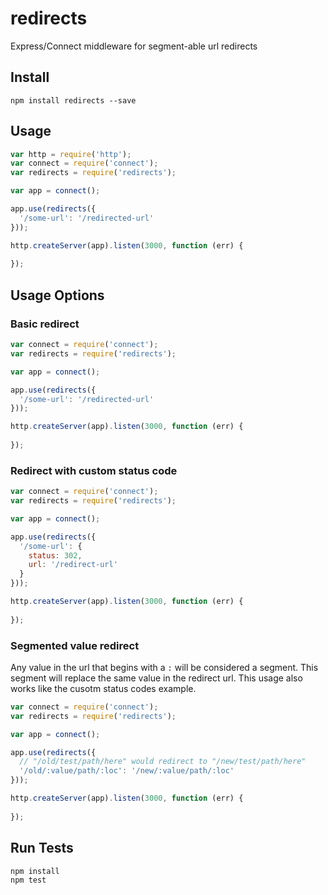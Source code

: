 # redirects

Express/Connect middleware for segment-able url redirects

## Install

```
npm install redirects --save
```

## Usage

```js
var http = require('http');
var connect = require('connect');
var redirects = require('redirects');

var app = connect();

app.use(redirects({
  '/some-url': '/redirected-url'  
}));

http.createServer(app).listen(3000, function (err) {
  
});
```

## Usage Options

### Basic redirect

```js
var connect = require('connect');
var redirects = require('redirects');

var app = connect();

app.use(redirects({
  '/some-url': '/redirected-url'  
}));

http.createServer(app).listen(3000, function (err) {
  
});
```

### Redirect with custom status code

```js
var connect = require('connect');
var redirects = require('redirects');

var app = connect();

app.use(redirects({
  '/some-url': {
    status: 302,
    url: '/redirect-url'
  }
}));

http.createServer(app).listen(3000, function (err) {
  
});
```

### Segmented value redirect

Any value in the url that begins with a `:` will be considered a segment. This segment will replace the same value in the redirect url. This usage also works like the cusotm status codes example.

```js
var connect = require('connect');
var redirects = require('redirects');

var app = connect();

app.use(redirects({
  // "/old/test/path/here" would redirect to "/new/test/path/here"
  '/old/:value/path/:loc': '/new/:value/path/:loc'
}));

http.createServer(app).listen(3000, function (err) {
  
});
```

## Run Tests

```
npm install
npm test
```
